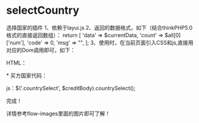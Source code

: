 # selectCountry

选择国家的插件
1、依赖于layui.js 
2、返回的数据格式，如下（结合thinkPHP5.0 格式的直接返回数组）：
  return [
      'data'  => $currentData,
      'count' =>  $all[0]['num'],
      'code'  =>  0,
      'msg'   =>  "",
  ];
3、使用时，在当前页面引入CSS和js,直接用对应的Dom调用即可，如下：



   HTML： <div class="layui-form-item">
              <label class="layui-form-label form-left-tag"><span class="must-input">*&nbsp;</span>买方国家代码：</label>
              <div class="layui-input-block  sap-line countrySelect">
              </div>
          </div>



  js：$('.countrySelect', $creditBody).countrySelect();
  
  完成！
  
  
  
  详情参考flow-images里面的图片即可了解！
  
  
  
  
  
  
